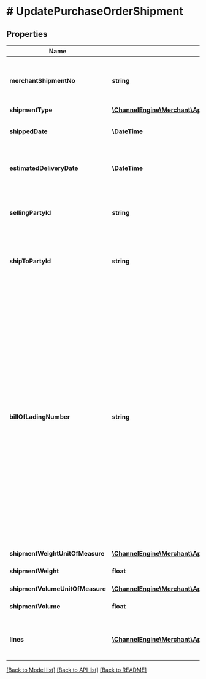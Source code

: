 # # UpdatePurchaseOrderShipment

## Properties

Name | Type | Description | Notes
------------ | ------------- | ------------- | -------------
**merchantShipmentNo** | **string** | The number the merchant uses to identify this PO shipment | [optional]
**shipmentType** | [**\ChannelEngine\Merchant\ApiClient\Model\ShipmentType**](ShipmentType.md) |  | [optional]
**shippedDate** | **\DateTime** | When the shipment will be/was shipped | [optional]
**estimatedDeliveryDate** | **\DateTime** | Estimated delivery time in the channel&#39;s warehouse | [optional]
**sellingPartyId** | **string** | The merchant&#39;s identifying &#39;selling party number&#39; at the channel | [optional]
**shipToPartyId** | **string** | The destination&#39;s &#39;ship to party&#39; number at the channel | [optional]
**billOfLadingNumber** | **string** | Bill Of Lading (BOL) number is the unique number assigned by the vendor. The BOL present in the Shipment Confirmation message ideally matches the paper BOL provided with the shipment, but that is no must. Instead of BOL, an alternative reference number (like Delivery Note Number) for the shipment can also be sent in this field. | [optional]
**shipmentWeightUnitOfMeasure** | [**\ChannelEngine\Merchant\ApiClient\Model\WeightUnitOfMeasure**](WeightUnitOfMeasure.md) |  | [optional]
**shipmentWeight** | **float** | The shipment&#39;s weight | [optional]
**shipmentVolumeUnitOfMeasure** | [**\ChannelEngine\Merchant\ApiClient\Model\VolumeUnitOfMeasure**](VolumeUnitOfMeasure.md) |  | [optional]
**shipmentVolume** | **float** | The shipment&#39;s volume | [optional]
**lines** | [**\ChannelEngine\Merchant\ApiClient\Model\ChangePurchaseOrderShipmentLine[]**](ChangePurchaseOrderShipmentLine.md) | Shipment information for each shipped product | [optional]

[[Back to Model list]](../../README.md#models) [[Back to API list]](../../README.md#endpoints) [[Back to README]](../../README.md)
